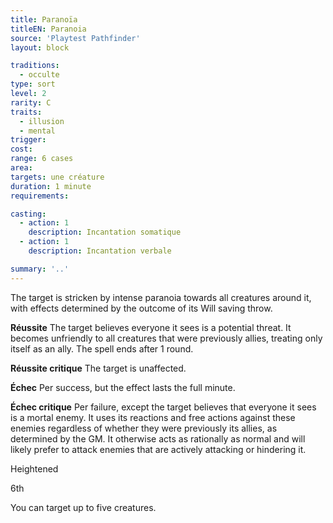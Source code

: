 ```yaml
---
title: Paranoïa
titleEN: Paranoia
source: 'Playtest Pathfinder'
layout: block

traditions:
  - occulte
type: sort
level: 2
rarity: C
traits:
  - illusion
  - mental
trigger: 
cost: 
range: 6 cases
area: 
targets: une créature
duration: 1 minute
requirements: 

casting:
  - action: 1
    description: Incantation somatique
  - action: 1
    description: Incantation verbale

summary: '..'
---
```

The target is stricken by intense paranoia towards all creatures around it, with effects determined by the outcome of its Will saving throw.

**Réussite** The target believes everyone it sees is a potential threat. It becomes unfriendly to all creatures that were previously allies, treating only itself as an ally. The spell ends after 1 round.

**Réussite critique** The target is unaffected.

**Échec** Per success, but the effect lasts the full minute.

**Échec critique** Per failure, except the target believes that everyone it sees is a mortal enemy. It uses its reactions and free actions against these enemies regardless of whether they were previously its allies, as determined by the GM. It otherwise acts as rationally as normal and will likely prefer to attack enemies that are actively attacking or hindering it.

Heightened

6th

You can target up to five creatures.